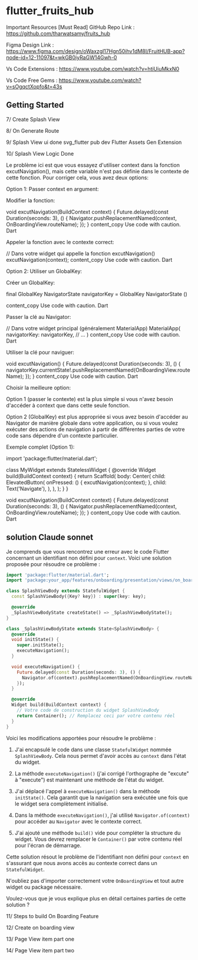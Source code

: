 # flutter_fruits_hub

Important Resources [Must Read]
GitHub Repo Link : <https://github.com/tharwatsamy/fruits_hub>

Figma Design Link : <https://www.figma.com/design/oWaxzgl17Hgn50ihv1dM8I/FruitHUB-app?node-id=12-11097&t=wkGB0iyRaGW14Gwh-0>

Vs Code Extensions : <https://www.youtube.com/watch?v=htiUiuMkxN0>

Vs Code Free Gems : <https://www.youtube.com/watch?v=sOgqctXopfo&t=43s>

## Getting Started

7/ Create Splash View

8/ On Generate Route

9/ Splash View ui done
svg_flutter pub dev
Flutter Assets Gen Extension

10/ Splash View Logic Done

Le problème ici est que vous essayez d'utiliser context dans la fonction excutNavigation(), mais cette variable n'est pas définie dans le contexte de cette fonction. Pour corriger cela, vous avez deux options:

Option 1: Passer context en argument:

Modifier la fonction:

void excutNavigation(BuildContext context) {
  Future.delayed(const Duration(seconds: 3), () {
    Navigator.pushReplacementNamed(context, OnBoardingView.routeName);
  });
}
content_copy
Use code with caution.
Dart

Appeler la fonction avec le contexte correct:

// Dans votre widget qui appelle la fonction excutNavigation()
excutNavigation(context);
content_copy
Use code with caution.
Dart

Option 2: Utiliser un GlobalKey:

Créer un GlobalKey:

final GlobalKey NavigatorState navigatorKey = GlobalKey NavigatorState ()

content_copy
Use code with caution.
Dart

Passer la clé au Navigator:

// Dans votre widget principal (généralement MaterialApp)
MaterialApp(
  navigatorKey: navigatorKey,
  // ...
)
content_copy
Use code with caution.
Dart

Utiliser la clé pour naviguer:

void excutNavigation() {
  Future.delayed(const Duration(seconds: 3), () {
    navigatorKey.currentState!.pushReplacementNamed(OnBoardingView.routeName);
  });
}
content_copy
Use code with caution.
Dart

Choisir la meilleure option:

Option 1 (passer le contexte) est la plus simple si vous n'avez besoin d'accéder à context que dans cette seule fonction.

Option 2 (GlobalKey) est plus appropriée si vous avez besoin d'accéder au Navigator de manière globale dans votre application, ou si vous voulez exécuter des actions de navigation à partir de différentes parties de votre code sans dépendre d'un contexte particulier.

Exemple complet (Option 1):

import 'package:flutter/material.dart';

class MyWidget extends StatelessWidget {
  @override
  Widget build(BuildContext context) {
    return Scaffold(
      body: Center(
        child: ElevatedButton(
          onPressed: () {
            excutNavigation(context);
          },
          child: Text('Navigate'),
        ),
      ),
    );
  }
}

void excutNavigation(BuildContext context) {
  Future.delayed(const Duration(seconds: 3), () {
    Navigator.pushReplacementNamed(context, OnBoardingView.routeName);
  });
}
content_copy
Use code with caution.
Dart

## solution Claude sonnet

Je comprends que vous rencontrez une erreur avec le code Flutter concernant un identifiant non défini pour `context`. Voici une solution proposée pour résoudre ce problème :

```dart
import 'package:flutter/material.dart';
import 'package:your_app/features/onboarding/presentation/views/on_boarding_view.dart'; // Assurez-vous d'importer correctement votre OnBoardingView

class SplashViewBody extends StatefulWidget {
  const SplashViewBody({Key? key}) : super(key: key);

  @override
  _SplashViewBodyState createState() => _SplashViewBodyState();
}

class _SplashViewBodyState extends State<SplashViewBody> {
  @override
  void initState() {
    super.initState();
    executeNavigation();
  }

  void executeNavigation() {
    Future.delayed(const Duration(seconds: 3), () {
      Navigator.of(context).pushReplacementNamed(OnBoardingView.routeName);
    });
  }

  @override
  Widget build(BuildContext context) {
    // Votre code de construction du widget SplashViewBody
    return Container(); // Remplacez ceci par votre contenu réel
  }
}

```

Voici les modifications apportées pour résoudre le problème :

1. J'ai encapsulé le code dans une classe `StatefulWidget` nommée `SplashViewBody`. Cela nous permet d'avoir accès au `context` dans l'état du widget.

2. La méthode `executeNavigation()` (j'ai corrigé l'orthographe de "excute" à "execute") est maintenant une méthode de l'état du widget.

3. J'ai déplacé l'appel à `executeNavigation()` dans la méthode `initState()`. Cela garantit que la navigation sera exécutée une fois que le widget sera complètement initialisé.

4. Dans la méthode `executeNavigation()`, j'ai utilisé `Navigator.of(context)` pour accéder au `Navigator` avec le contexte correct.

5. J'ai ajouté une méthode `build()` vide pour compléter la structure du widget. Vous devrez remplacer le `Container()` par votre contenu réel pour l'écran de démarrage.

Cette solution résout le problème de l'identifiant non défini pour `context` en s'assurant que nous avons accès au contexte correct dans un `StatefulWidget`.

N'oubliez pas d'importer correctement votre `OnBoardingView` et tout autre widget ou package nécessaire.

Voulez-vous que je vous explique plus en détail certaines parties de cette solution ?

11/ Steps to build On Boarding Feature

12/ Create on boarding view

13/ Page View item part one

14/ Page View item part two
